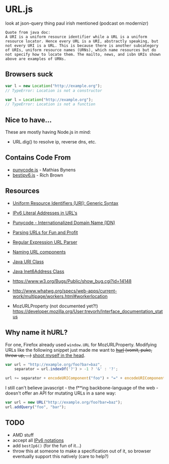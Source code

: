 # URL.js #


look at json-query thing paul irish mentioned (podcast on modernizr)

```
Quote from java doc:
A URI is a uniform resource identifier while a URL is a uniform resource locator. Hence every URL is a URI, abstractly speaking, but not every URI is a URL. This is because there is another subcategory of URIs, uniform resource names (URNs), which name resources but do not specify how to locate them. The mailto, news, and isbn URIs shown above are examples of URNs. 
```

## Browsers suck ##

```javascript
var l = new Location("http://example.org");
// TypeError: Location is not a constructor

var l = Location("http://example.org");
// TypeError: Location is not a function
```

## Nice to have… ##

These are mostly having Node.js in mind:

* URL.dig() to resolve ip, reverse dns, etc.

## Contains Code From ##

* [punycode.js](http://mths.be/punycode) - Mathias Bynens
* [bestipv6.js](http://intermapper.com/support/tools/IPV6-Validator.aspx) - Rich Brown

## Resources ##

* [Uniform Resource Identifiers (URI): Generic Syntax](http://www.ietf.org/rfc/rfc2396.txt)
* [IPv6 Literal Addresses in URL's](http://www.ietf.org/rfc/rfc2732.txt)
* [Punycode - Internationalized Domain Name (IDN)](http://www.ietf.org/rfc/rfc3492.txt)

* [Parsing URLs for Fun and Profit](http://tools.ietf.org/html/draft-abarth-url-01)
* [Regular Expression URL Parser](http://blog.stevenlevithan.com/archives/parseuri)
* [Naming URL components](http://tantek.com/2011/238/b1/many-ways-slice-url-name-pieces)
* [Java URI Class](http://docs.oracle.com/javase/7/docs/api/java/net/URI.html)
* [Java Inet6Address Class](http://docs.oracle.com/javase/1.5.0/docs/api/java/net/Inet6Address.html)

* https://www.w3.org/Bugs/Public/show_bug.cgi?id=14148
* http://www.whatwg.org/specs/web-apps/current-work/multipage/workers.html#workerlocation
* MozURLProperty (not documented yet?!) https://developer.mozilla.org/User:trevorh/Interface_documentation_status

## Why name it hURL? ##

For one, Firefox already used `window.URL` for MozURLProperty. Modifying URLs like the following snippet just made me want to <del>[hurl](http://en.wiktionary.org/wiki/hurl) (vomit, puke, throw up, …)</del> <ins>shoot myself in the head</ins>.

```javascript
var url = "http://example.org/foo?bar=baz",
    separator = url.indexOf('?') > -1 ? '&' : '?';

url += separator + encodeURIComponent("foo") + "=" + encodeURIComponent("bar");
```

I still can't believe javascript - the f**ing backbone-language of the web - doesn't offer an API for mutating URLs in a sane way:

```javascript
var url = new URL("http://example.org/foo?bar=baz");
url.addQuery("foo", "bar");
```

## TODO ##

* AMD stuff
* accept all [IPv6 notations](http://tools.ietf.org/html/draft-ietf-6man-text-addr-representation-04#section-6)
* add `bestIp6()` (for the fun of it…)
* throw this at someone to make a specification out of it, so browser eventually support this natively (care to help?)

